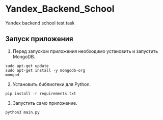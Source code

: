 # Yandex_Backend_School
Yandex backend school test task  

## Запуск приложения
1. Перед запуском приложения необходимо установить и запустить MongoDB.
```
sudo apt-get update
sudo apt-get install -y mongodb-org
mongod
```
2. Установить библиотеки для Python.
```
pip install -r requirements.txt
```
3. Запустить само приложение.
```
python3 main.py
```
